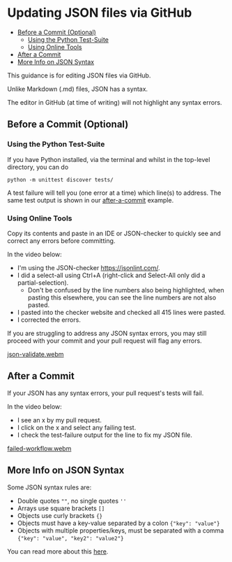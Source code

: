 # Updating JSON files via GitHub

* [Before a Commit (Optional)](#before-a-commit-optional)
  * [Using the Python Test-Suite](#using-the-python-test-suite)
  * [Using Online Tools](#using-online-tools)
* [After a Commit](#after-a-commit)
* [More Info on JSON Syntax](#more-info-on-json-syntax)

This guidance is for editing JSON files via GitHub.

Unlike Markdown (.md) files, JSON has a syntax.

The editor in GitHub (at time of writing) will not highlight any syntax errors.

## Before a Commit (Optional)

### Using the Python Test-Suite

If you have Python installed, via the terminal and whilst in the top-level directory, you can do

`python -m unittest discover tests/`

A test failure will tell you (one error at a time) which line(s) to address. The same test output is shown in our [after-a-commit](#after-a-commit) example.

### Using Online Tools

Copy its contents and paste in an IDE or JSON-checker to quickly see and correct any errors before committing.

In the video below:
- I'm using the JSON-checker https://jsonlint.com/.
- I did a select-all using Ctrl+A (right-click and Select-All only did a partial-selection).
  - Don't be confused by the line numbers also being highlighted, when pasting this elsewhere, you can see the line numbers are not also pasted.
- I pasted into the checker website and checked all 415 lines were pasted.
- I corrected the errors.

If you are struggling to address any JSON syntax errors, you may still proceed with your commit and your pull request will flag any errors.

[json-validate.webm](https://user-images.githubusercontent.com/52256544/232485080-7c95d708-a574-41be-8e18-c3f61404cbe5.webm)

## After a Commit

If your JSON has any syntax errors, your pull request's tests will fail.

In the video below:
- I see an x by my pull request.
- I click on the x and select any failing test.
- I check the test-failure output for the line to fix my JSON file.

[failed-workflow.webm](https://user-images.githubusercontent.com/52256544/232527206-f4814af7-09b1-4c3d-abc2-0d8eb28d59f8.webm)


## More Info on JSON Syntax

Some JSON syntax rules are:
- Double quotes `""`, no single quotes `''`
- Arrays use square brackets `[]`
- Objects use curly brackets `{}`
- Objects must have a key-value separated by a colon `{"key": "value"}`
- Objects with multiple properties/keys, must be separated with a comma `{"key": "value", "key2": "value2"}`

You can read more about this [here](https://developer.mozilla.org/en-US/docs/Learn/JavaScript/Objects/JSON).
